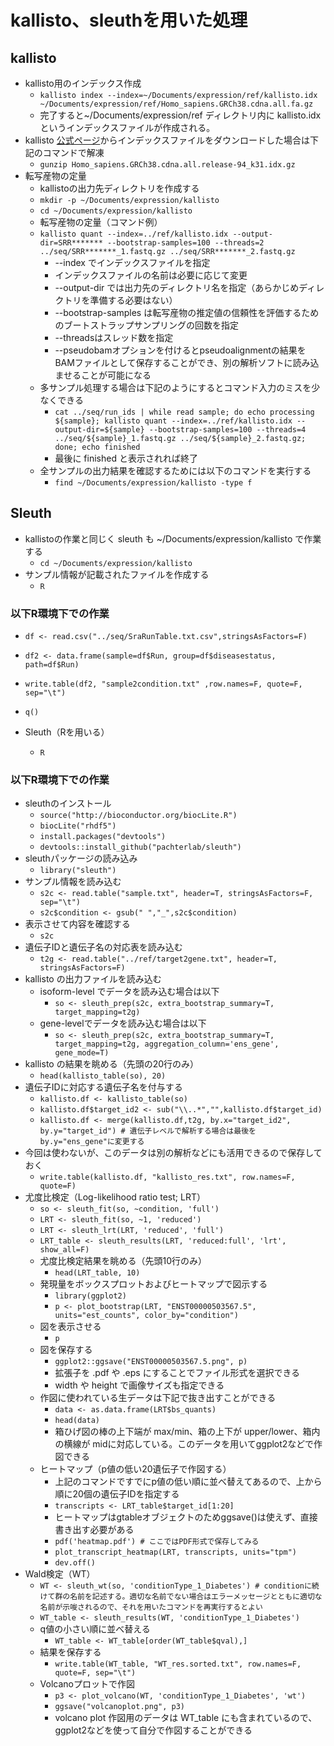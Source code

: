 # kallisto、sleuthを用いた処理  
## kallisto  
- kallisto用のインデックス作成    
  - ```kallisto index --index=~/Documents/expression/ref/kallisto.idx ~/Documents/expression/ref/Homo_sapiens.GRCh38.cdna.all.fa.gz```  
  - 完了すると~/Documents/expression/ref ディレクトリ内に kallisto.idx というインデックスファイルが作成される。  
- kallisto [公式ページ](https://github.com/pachterlab/kallisto-transcriptome-indices/releases)からインデックスファイルをダウンロードした場合は下記のコマンドで解凍  
  - ```gunzip Homo_sapiens.GRCh38.cdna.all.release-94_k31.idx.gz```  
- 転写産物の定量  
  - kallistoの出力先ディレクトリを作成する  
  - ```mkdir -p ~/Documents/expression/kallisto```  
  - ```cd ~/Documents/expression/kallisto```  
  - 転写産物の定量（コマンド例）  
  - ```kallisto quant --index=../ref/kallisto.idx --output-dir=SRR******* --bootstrap-samples=100 --threads=2 ../seq/SRR*******_1.fastq.gz ../seq/SRR*******_2.fastq.gz```  
    - --index でインデックスファイルを指定  
    - インデックスファイルの名前は必要に応じて変更  
    - --output-dir では出力先のディレクトリ名を指定（あらかじめディレクトリを準備する必要はない）  
    - --bootstrap-samples は転写産物の推定値の信頼性を評価するためのブートストラップサンプリングの回数を指定  
    - --threadsはスレッド数を指定  
    - --pseudobamオプションを付けるとpseudoalignmentの結果をBAMファイルとして保存することができ、別の解析ソフトに読み込ませることが可能になる  
  - 多サンプル処理する場合は下記のようにするとコマンド入力のミスを少なくできる
    - ```cat ../seq/run_ids | while read sample; do echo processing ${sample}; kallisto quant --index=../ref/kallisto.idx --output-dir=${sample} --bootstrap-samples=100 --threads=4 ../seq/${sample}_1.fastq.gz ../seq/${sample}_2.fastq.gz; done; echo finished```  
    - 最後に finished と表示されれば終了  
  - 全サンプルの出力結果を確認するためには以下のコマンドを実行する  
    - ```find ~/Documents/expression/kallisto -type f```  
## Sleuth
- kallistoの作業と同じく sleuth も ~/Documents/expression/kallisto で作業する  
  - ```cd ~/Documents/expression/kallisto```  
- サンプル情報が記載されたファイルを作成する
  - ```R```  
### 以下R環境下での作業  
- ```df <- read.csv("../seq/SraRunTable.txt.csv",stringsAsFactors=F)```  
- ```df2 <- data.frame(sample=df$Run, group=df$diseasestatus, path=df$Run)```  
- ```write.table(df2, "sample2condition.txt" ,row.names=F, quote=F, sep="\t")```  
- ```q()```  

- Sleuth（Rを用いる）  
  - ```R```  
### 以下R環境下での作業  
- sleuthのインストール  
  - ```source("http://bioconductor.org/biocLite.R")```  
  - ```biocLite("rhdf5")```  
  - ```install.packages("devtools")```  
  - ```devtools::install_github("pachterlab/sleuth")```  
- sleuthパッケージの読み込み  
  - ```library("sleuth")```  
- サンプル情報を読み込む  
  - ```s2c <- read.table("sample.txt", header=T, stringsAsFactors=F, sep="\t")```  
  - ```s2c$condition <- gsub(" ","_",s2c$condition)```  
- 表示させて内容を確認する  
  - ```s2c```  
- 遺伝子IDと遺伝子名の対応表を読み込む  
  - ```t2g <- read.table("../ref/target2gene.txt", header=T, stringsAsFactors=F)```  
- kallisto の出力ファイルを読み込む  
  - isoform-level でデータを読み込む場合は以下  
    - ```so <- sleuth_prep(s2c, extra_bootstrap_summary=T, target_mapping=t2g)```  
  - gene-levelでデータを読み込む場合は以下  
    - ```so <- sleuth_prep(s2c, extra_bootstrap_summary=T, target_mapping=t2g, aggregation_column='ens_gene', gene_mode=T)```  
- kallisto の結果を眺める（先頭の20行のみ）  
  - ```head(kallisto_table(so), 20)```  
- 遺伝子IDに対応する遺伝子名を付与する  
  - ```kallisto.df <- kallisto_table(so)```  
  - ```kallisto.df$target_id2 <- sub("\\..*","",kallisto.df$target_id)```  
  - ```kallisto.df <- merge(kallisto.df,t2g, by.x="target_id2", by.y="target_id") # 遺伝子レベルで解析する場合は最後をby.y="ens_gene"に変更する```  
- 今回は使わないが、このデータは別の解析などにも活用できるので保存しておく  
  - ```write.table(kallisto.df, "kallisto_res.txt", row.names=F, quote=F)```  
- 尤度比検定（Log-likelihood ratio test; LRT）  
  - ```so <- sleuth_fit(so, ~condition, 'full')```  
  - ```LRT <- sleuth_fit(so, ~1, 'reduced')```  
  - ```LRT <- sleuth_lrt(LRT, 'reduced', 'full')```  
  - ```LRT_table <- sleuth_results(LRT, 'reduced:full', 'lrt', show_all=F)```  
  - 尤度比検定結果を眺める（先頭10行のみ）  
    - ```head(LRT_table, 10)```  
  - 発現量をボックスプロットおよびヒートマップで図示する  
    - ```library(ggplot2)```  
    - ```p <- plot_bootstrap(LRT, "ENST00000503567.5", units="est_counts", color_by="condition")```  
  - 図を表示させる  
    - ```p```  
  - 図を保存する  
    - ```ggplot2::ggsave("ENST00000503567.5.png", p)```  
    - 拡張子を .pdf や .eps にすることでファイル形式を選択できる  
    - width や height で画像サイズも指定できる  
  - 作図に使われている生データは下記で抜き出すことができる  
    - ```data <- as.data.frame(LRT$bs_quants)```  
    - ```head(data)```  
    - 箱ひげ図の棒の上下端が max/min、箱の上下が upper/lower、箱内の横線が midに対応している。このデータを用いてggplot2などで作図できる
  - ヒートマップ（p値の低い20遺伝子で作図する）  
    - 上記のコマンドですでにp値の低い順に並べ替えてあるので、上から順に20個の遺伝子IDを指定する  
    - ```transcripts <- LRT_table$target_id[1:20]```  
    - ヒートマップはgtableオブジェクトのためggsave()は使えず、直接書き出す必要がある  
    - ```pdf('heatmap.pdf') # ここではPDF形式で保存してみる```  
    - ```plot_transcript_heatmap(LRT, transcripts, units="tpm")```  
    - ```dev.off()```  
- Wald検定（WT）  
  - ```WT <- sleuth_wt(so, 'conditionType_1_Diabetes') # conditionに続けて群の名前を記述する。適切な名前でない場合はエラーメッセージとともに適切な名前が示唆されるので、それを用いたコマンドを再実行するとよい```  
  - ```WT_table <- sleuth_results(WT, 'conditionType_1_Diabetes')```  
  - q値の小さい順に並べ替える  
    - ```WT_table <- WT_table[order(WT_table$qval),]```  
  - 結果を保存する  
    - ```write.table(WT_table, "WT_res.sorted.txt", row.names=F, quote=F, sep="\t")```  
  - Volcanoプロットで作図  
    - ```p3 <- plot_volcano(WT, 'conditionType_1_Diabetes', 'wt')```  
    - ```ggsave("volcanoplot.png", p3)```  
    - volcano plot 作図用のデータは WT_table にも含まれているので、ggplot2などを使って自分で作図することができる  

